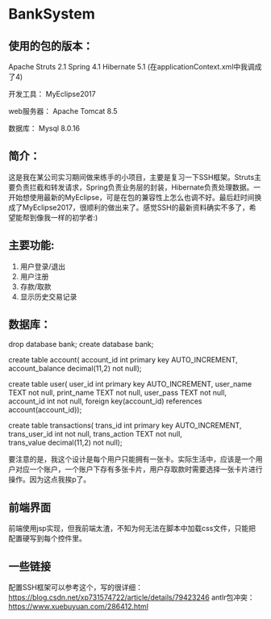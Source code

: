 # BankSystem
## 使用的包的版本：
Apache Struts 2.1
Spring 4.1
Hibernate 5.1 (在applicationContext.xml中我调成了4)

开发工具：
MyEclipse2017

web服务器：
Apache Tomcat 8.5

数据库：
Mysql 8.0.16

## 简介：
这是我在某公司实习期间做来练手的小项目，主要是复习一下SSH框架。Struts主要负责拦截和转发请求，Spring负责业务层的封装，Hibernate负责处理数据。一开始想使用最新的MyEclipse，可是在包的兼容性上怎么也调不好。最后赶时间换成了MyEclipse2017，很顺利的做出来了。感觉SSH的最新资料确实不多了，希望能帮到像我一样的初学者:)

## 主要功能:
1. 用户登录/退出
2. 用户注册
3. 存款/取款
4. 显示历史交易记录

## 数据库：

drop database bank;
create database bank;

create table account(
account_id int primary key AUTO_INCREMENT,
account_balance decimal(11,2) not null);

create table user(
user_id int primary key AUTO_INCREMENT,
user_name TEXT not null,
print_name TEXT not null,
user_pass TEXT not null,
account_id int not null,
foreign key(account_id) references account(account_id));

create table transactions(
trans_id int primary key AUTO_INCREMENT,
trans_user_id int not null,
trans_action TEXT not null,   
trans_value decimal(11,2) not null);

要注意的是，我这个设计是每个用户只能拥有一张卡。实际生活中，应该是一个用户对应一个账户，一个账户下存有多张卡片，用户存取款时需要选择一张卡片进行操作。因为这点我挨p了。

## 前端界面
前端使用jsp实现，但我前端太渣，不知为何无法在脚本中加载css文件，只能把配置硬写到每个控件里。


## 一些链接
配置SSH框架可以参考这个，写的很详细：
https://blog.csdn.net/xp731574722/article/details/79423246
antlr包冲突：
https://www.xuebuyuan.com/286412.html


